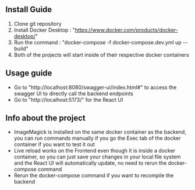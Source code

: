 ## Install Guide

1. Clone git repository
2. Install Docker Desktop : "https://www.docker.com/products/docker-desktop/"
3. Run the command : "docker-compose -f docker-compose.dev.yml up --build"
4. Both of the projects will start inside of their respective docker containers

## Usage guide
- Go to "http://localhost:8080/swagger-ui/index.html#" to access the swagger UI to directly call the backend endpoints
- Go to "http://localhost:5173/" for the React UI

## Info about the project
- ImageMagick is installed on the same docker container as the backend, you can run commands manually if you go the Exec tab of the docker container if you want to test it out
- Live reload works on the Frontend even though it is inside a docker container, so you can just save your changes in your local file system and the React UI will automatically update, no need to rerun the docker-compose command
- Rerun the docker-compose command if you want to recompile the backend
